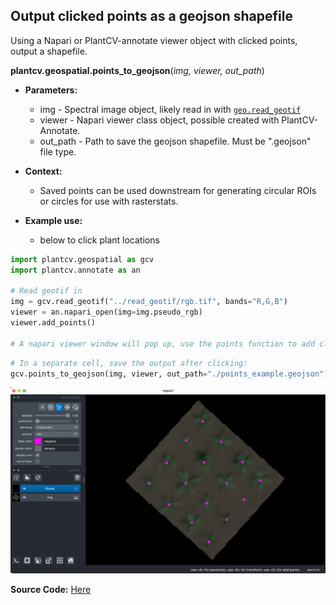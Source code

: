 ## Output clicked points as a geojson shapefile

Using a Napari or PlantCV-annotate viewer object with clicked points, output a shapefile.  

**plantcv.geospatial.points_to_geojson**(*img, viewer, out_path*)

- **Parameters:**
    - img - Spectral image object, likely read in with [`geo.read_geotif`](read_geotif.md)
    - viewer - Napari viewer class object, possible created with PlantCV-Annotate.
    - out_path - Path to save the geojson shapefile. Must be ".geojson" file type. 

- **Context:**
    - Saved points can be used downstream for generating circular ROIs or circles for use with rasterstats. 
- **Example use:**
    - below to click plant locations


```python
import plantcv.geospatial as gcv
import plantcv.annotate as an

# Read geotif in
img = gcv.read_geotif("../read_geotif/rgb.tif", bands="R,G,B")
viewer = an.napari_open(img=img.pseudo_rgb)
viewer.add_points()

# A napari viewer window will pop up, use the points function to add clicks
```
```python
# In a separate cell, save the output after clicking:
gcv.points_to_geojson(img, viewer, out_path="./points_example.geojson")
```

![Screenshot](documentation_images/napari_clicks.png)

**Source Code:** [Here](https://github.com/danforthcenter/plantcv-geospatial/blob/main/plantcv/geospatial/points_to_geojson.py)